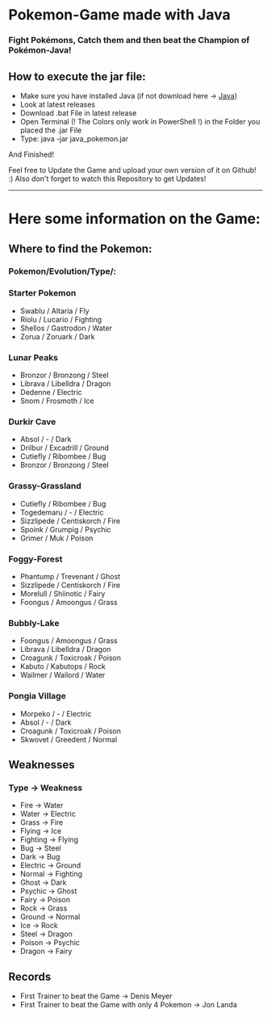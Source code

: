 # Pokemon-Game made with Java

### Fight Pokémons, Catch them and then beat the Champion of Pokémon-Java!



## How to execute the jar file:
- Make sure you have installed Java (if not download here -> [Java](https://java.com/de/download/manual.jsp))
- Look at latest releases
- Download .bat File in latest release
- Open Terminal (! The Colors only work in PowerShell !) in the Folder you placed the .jar File
- Type: java -jar java_pokemon.jar

And Finished!

Feel free to Update the Game and upload your own version of it on Github! :)
Also don't forget to watch this Repository to get Updates!

___________________________________________________________________________


# Here some information on the Game:

## Where to find the Pokemon:
### Pokemon/Evolution/Type/:

### Starter Pokemon
- Swablu / Altaria / Fly 
- Riolu / Lucario / Fighting
- Shellos / Gastrodon / Water
- Zorua / Zoruark / Dark

### Lunar Peaks
- Bronzor / Bronzong / Steel
- Librava / Libelldra / Dragon
- Dedenne / Electric
- Snom / Frosmoth / Ice

### Durkir Cave
- Absol / - / Dark
- Drilbur / Excadrill / Ground
- Cutiefly / Ribombee / Bug
- Bronzor / Bronzong / Steel

### Grassy-Grassland
- Cutiefly / Ribombee / Bug
- Togedemaru / - / Electric
- Sizzlipede / Centiskorch / Fire
- Spoink / Grumpig / Psychic
- Grimer / Muk / Poison

### Foggy-Forest
- Phantump / Trevenant / Ghost
- Sizzlipede / Centiskorch / Fire
- Morelull / Shiinotic / Fairy
- Foongus / Amoongus / Grass

### Bubbly-Lake
- Foongus / Amoongus / Grass
- Librava / Libelldra / Dragon
- Croagunk / Toxicroak / Poison
- Kabuto / Kabutops / Rock
- Wailmer / Wailord / Water

### Pongia Village
- Morpeko / - / Electric
- Absol / - / Dark
- Croagunk / Toxicroak / Poison
- Skwovet / Greedent / Normal

## Weaknesses
### Type -> Weakness
- Fire -> Water
- Water -> Electric
- Grass -> Fire
- Flying -> Ice
- Fighting -> Flying
- Bug -> Steel
- Dark -> Bug
- Electric -> Ground
- Normal -> Fighting
- Ghost -> Dark
- Psychic -> Ghost
- Fairy -> Poison
- Rock -> Grass
- Ground -> Normal
- Ice -> Rock
- Steel -> Dragon
- Poison -> Psychic
- Dragon -> Fairy

## Records
- First Trainer to beat the Game -> Denis Meyer
- First Trainer to beat the Game with only 4 Pokemon -> Jon Landa  
